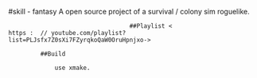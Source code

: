 #skill - fantasy
A open source project of a survival / colony sim roguelike.

                                      ##Playlist <
    https :  // youtube.com/playlist?list=PLJsfx7Z0sXi7FZyrqkoQaW0OruHpnjxo->

             ##Build

                 use xmake.

```sh xmake build xmake run
```
